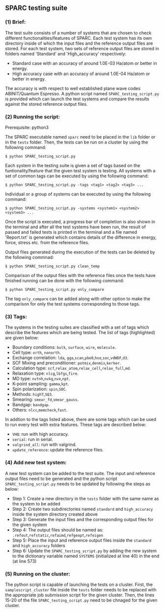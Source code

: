 ## SPARC testing suite 

### (1) Brief:
The test suite consists of a number of systems that are chosen to check different functionalities/features of SPARC. Each test system has its own directory inside of which the input files and the reference output files are stored. For each test system, two sets of reference output files are stored in folders named 'Standard' and 'High_accuracy' respectively: 

 * Standard case with an accuracy of around 1.0E-03 Ha/atom or better in energy. 
 * High accuracy case with an accuracy of around 1.0E-04 Ha/atom or better in energy.

The accuracy is with respect to well established plane wave codes ABINIT/Quantum Espresso.  A python script named `SPARC_testing_script.py` is provided which can launch the test systems and compare the results against the stored reference output files.

### (2) Running the script: 
Prerequisite: python3

The SPARC executable named `sparc` need to be placed in the `lib` folder or in the `tests` folder. Then, the tests can be run on a cluster by using the following command:
```shell
$ python SPARC_testing_script.py
```
Each system in the testing suite is given a set of tags based on the funtionality/feature that the given test system is testing. All systems with a set of common tags can be executed by using the following command:
```shell
$ python SPARC_testing_script.py -tags <tag1> <tag2> <tag3> ...
```
Individual or a group of systems can be executed by using the following command:
```shell
$ python SPARC_testing_script.py -systems <system1> <system2> <system3> ...
```

Once the script is executed, a progress bar of completion is also shown in the terminal and after all the test systems have been run, the result of passed and failed tests is printed in the terminal and a file named 'Report.txt' is generated which contains details of the difference in energy, force, stress etc. from the reference files. 

Output files generated during the execution of the tests can be deleted by the following commnad:
```shell
$ python SPARC_testing_script.py clean_temp
```

Comparison of the output files with the reference files once the tests have finished running can be done with the following command:

```shell
$ python SPARC_testing_script.py only_compare
```

The tag `only_compare` can be added along with other option to make the comparison for only the test systems corresponding to those tags.

### (3) Tags:

The systems in the testing suites are classified with a set of tags which describe the features which are being tested. The list of tags (highlighted) are given below:

 * Boundary conditions: `bulk`, `surface`, `wire`, `molecule`.
 * Cell type: `orth`, `nonorth`.
 * Exchange correlation: `lda`, `gga`,`scan`,`pbe0`,`hse`,`soc`,`vdWDF`,`d3`.
 * SCF Mixing and preconditioner: `potmix`,`denmix`,`kerker`.
 * Calculation type: `scf`,`relax_atom`,`relax_cell`,`relax_full`,`md`.
 * Relaxation type: `nlcg`,`lbfgs`,`fire`.
 * MD type: `nvtnh`,`nvkg`,`nve`,`npt`.
 * K-point sampling: `gamma`,`kpt`.
 * Spin polarization: `spin`,`SOC`.
 * Methods: `highT`,`SQ3`.
 * Smearing: `smear_fd`,`smear_gauss`.
 * Bandgap: `bandgap`.
 * Others: `nlcc`,`memcheck`,`fast`.

In addtion to the tags listed above, there are some tags which can be used to run every test with extra features. These tags are described below:

 * `VHQ`: run with high accuracy.
 * `serial`: run in serial.
 * `valgrind_all`: run with valgrind.
 * `update_reference`: update the reference files. 

### (4) Add new test system:

A new test system can be added to the test suite. The input and reference output files need to be generated and the python script `SPARC_testing_script.py` needs to be updated by following the steps as below:

 * Step 1: Create a new directory in the `tests` folder with the same name as the system to be added 
 * Step 2: Create two subdirectories named `standard` and `high_accuracy` inside the system directory created above
 * Step 3: Generate the input files and the corresponding output files for the given system
 * Step 4: The output files should be named as: `.refout`,`refstatic`,`refaimd`,`refgeopt`,`refeigen`
 * Step 5: Place the input and reference output files inside the `standard` and `high_accuracy` folders
 * Step 6: Update the `SPARC_testing_script.py` by adding the new system to the dictionary variable named `SYSTEMS` (initialized at line 40) in the end (at line 573)

### (5) Running on the cluster:

The python script is capable of launching the tests on a cluster. First, the `samplescript_cluster` file inside the `tests` folder needs to be replaced with the appropriate job submission script for the given cluster. Then, the lines 15-20 of the file `SPARC_testing_script.py` need to be chnaged for the given cluster. 
 
